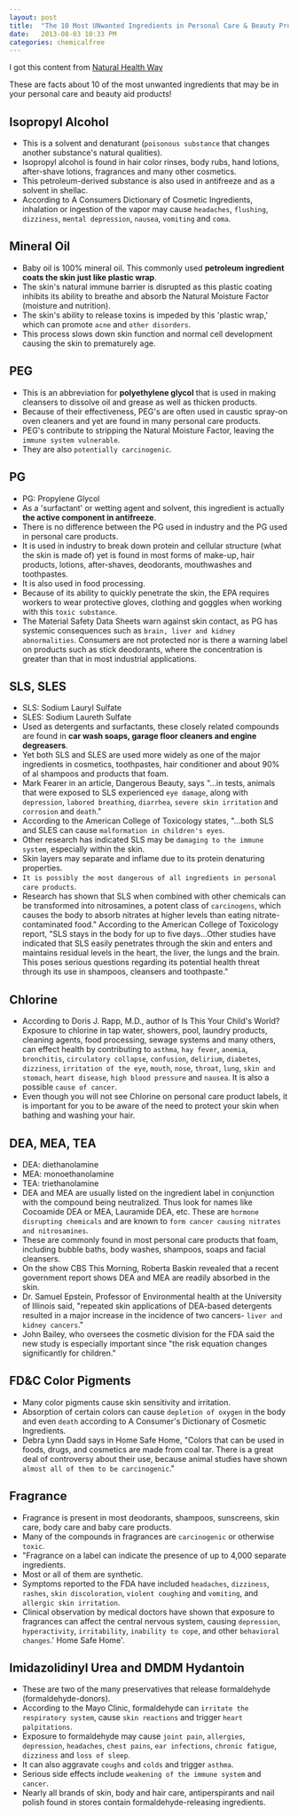 ```yaml
---
layout: post
title:  "The 10 Most UNwanted Ingredients in Personal Care & Beauty Products"
date:   2013-08-03 10:33 PM
categories: chemicalfree
---
```


I got this content from [Natural Health Way][1]

[1]: http://www.naturalhealthway.com/articles/chemicals/chemicals.html

These are facts about 10 of the most unwanted ingredients that may be in your personal care and beauty aid products!

## Isopropyl Alcohol

* This is a solvent and denaturant (`poisonous substance` that changes another substance's natural qualities). 
* Isopropyl alcohol is found in hair color rinses, body rubs, hand lotions, after-shave lotions, fragrances and many other cosmetics.
* This petroleum-derived substance is also used in antifreeze and as a solvent in shellac.
* According to A Consumers Dictionary of Cosmetic Ingredients, inhalation or ingestion of the vapor may cause `headaches`, `flushing`, `dizziness`, `mental depression`, `nausea`, `vomiting` and `coma`.

## Mineral Oil
* Baby oil is 100% mineral oil. This commonly used **petroleum ingredient coats the skin just like plastic wrap**.
* The skin's natural immune barrier is disrupted as this plastic coating inhibits its ability to breathe and absorb the Natural Moisture Factor (moisture and nutrition).
* The skin's ability to release toxins is impeded by this 'plastic wrap,' which can promote `acne` and `other disorders`.
* This process slows down skin function and normal cell development causing the skin to prematurely age.

## PEG
* This is an abbreviation for **polyethylene glycol** that is used in making cleansers to dissolve oil and grease as well as thicken products.
* Because of their effectiveness, PEG's are often used in caustic spray-on oven cleaners and yet are found in many personal care products.
* PEG's contribute to stripping the Natural Moisture Factor, leaving the `immune system vulnerable`.
* They are also `potentially carcinogenic`.

## PG
* PG: Propylene Glycol
* As a 'surfactant' or wetting agent and solvent, this ingredient is actually **the active component in antifreeze**.
* There is no difference between the PG used in industry and the PG used in personal care products.
* It is used in industry to break down protein and cellular structure (what the skin is made of) yet is found in most forms of make-up, hair products, lotions, after-shaves, deodorants, mouthwashes and toothpastes.
* It is also used in food processing.
* Because of its ability to quickly penetrate the skin, the EPA requires workers to wear protective gloves, clothing and goggles when working with this `toxic substance`.
* The Material Safety Data Sheets warn against skin contact, as PG has systemic consequences such as `brain, liver and kidney abnormalities`. Consumers are not protected nor is there a warning label on products such as stick deodorants, where the concentration is greater than that in most industrial applications.

## SLS, SLES
* SLS: Sodium Lauryl Sulfate
* SLES: Sodium Laureth Sulfate
* Used as detergents and surfactants, these closely related compounds are found in **car wash soaps, garage floor cleaners and engine degreasers**. 
* Yet both SLS and SLES are used more widely as one of the major ingredients in cosmetics, toothpastes, hair conditioner and about 90% of al shampoos and products that foam. 
* Mark Fearer in an article, Dangerous Beauty, says "...in tests, animals that were exposed to SLS experienced `eye damage`, along with `depression`, `labored breathing`, `diarrhea`, `severe skin irritation` and `corrosion` and `death`." 
* According to the American College of Toxicology states, "...both SLS and SLES can cause `malformation in children's eyes`. 
* Other research has indicated SLS may be `damaging to the immune system`, especially within the skin. 
* Skin layers may separate and inflame due to its protein denaturing properties. 
* `It is possibly the most dangerous of all ingredients in personal care products`. 
* Research has shown that SLS when combined with other chemicals can be transformed into nitrosamines, a potent class of `carcinogens`, which causes the body to absorb nitrates at higher levels than eating nitrate-contaminated food." According to the American College of Toxicology report, "SLS stays in the body for up to five days...Other studies have indicated that SLS easily penetrates through the skin and enters and maintains residual levels in the heart, the liver, the lungs and the brain. This poses serious questions regarding its potential health threat through its use in shampoos, cleansers and toothpaste."

## Chlorine
* According to Doris J. Rapp, M.D., author of Is This Your Child's World? Exposure to chlorine in tap water, showers, pool, laundry products, cleaning agents, food processing, sewage systems and many others, can effect health by contributing to `asthma`, `hay fever`, `anemia`, `bronchitis`, `circulatory collapse`, `confusion`, `delirium`, `diabetes`, `dizziness`, `irritation of the eye`, `mouth`, `nose`, `throat`, `lung`, `skin and stomach`, `heart disease`, `high blood pressure` and `nausea`. It is also a possible `cause of cancer`. 
* Even though you will not see Chlorine on personal care product labels, it is important for you to be aware of the need to protect your skin when bathing and washing your hair.

## DEA, MEA, TEA
* DEA: diethanolamine
* MEA: monoethanolamine
* TEA: triethanolamine
* DEA and MEA are usually listed on the ingredient label in conjunction with the compound being neutralized. Thus look for names like Cocoamide DEA or MEA, Lauramide DEA, etc. These are `hormone disrupting chemicals` and are known to `form cancer causing nitrates and nitrosamines`. 
* These are commonly found in most personal care products that foam, including bubble baths, body washes, shampoos, soaps and facial cleansers. 
* On the show CBS This Morning, Roberta Baskin revealed that a recent government report shows DEA and MEA are readily absorbed in the skin. 
* Dr. Samuel Epstein, Professor of Environmental health at the University of Illinois said, "repeated skin applications of DEA-based detergents resulted in a major increase in the incidence of two cancers- `liver and kidney cancers`." 
* John Bailey, who oversees the cosmetic division for the FDA said the new study is especially important since "the risk equation changes significantly for children."

## FD&C Color Pigments
* Many color pigments cause skin sensitivity and irritation. 
* Absorption of certain colors can cause `depletion of oxygen` in the body and even `death` according to A Consumer's Dictionary of Cosmetic Ingredients. 
* Debra Lynn Dadd says in Home Safe Home, "Colors that can be used in foods, drugs, and cosmetics are made from coal tar. There is a great deal of controversy about their use, because animal studies have shown `almost all of them to be carcinogenic`."

## Fragrance
* Fragrance is present in most deodorants, shampoos, sunscreens, skin care, body care and baby care products. 
* Many of the compounds in fragrances are `carcinogenic` or otherwise `toxic`. 
* "Fragrance on a label can indicate the presence of up to 4,000 separate ingredients. 
* Most or all of them are synthetic. 
* Symptoms reported to the FDA have included `headaches`, `dizziness`, `rashes`, `skin discoloration`, `violent coughing` and `vomiting`, and `allergic skin irritation`. 
* Clinical observation by medical doctors have shown that exposure to fragrances can affect the central nervous system, causing `depression`, `hyperactivity`, `irritability`, `inability to cope`, and other `behavioral changes`.' Home Safe Home'.

## Imidazolidinyl Urea and DMDM Hydantoin
* These are two of the many preservatives that release formaldehyde (formaldehyde-donors). 
* According to the Mayo Clinic, formaldehyde can `irritate the respiratory system`, cause `skin reactions` and trigger `heart palpitations`. 
* Exposure to formaldehyde may cause `joint pain`, `allergies`, `depression`, `headaches`, `chest pains`, `ear infections`, `chronic fatigue`, `dizziness` and `loss of sleep`. 
* It can also aggravate `coughs` and `colds` and trigger `asthma`. 
* Serious side effects include `weakening of the immune system` and `cancer`. 
* Nearly all brands of skin, body and hair care, antiperspirants and nail polish found in stores contain formaldehyde-releasing ingredients.
